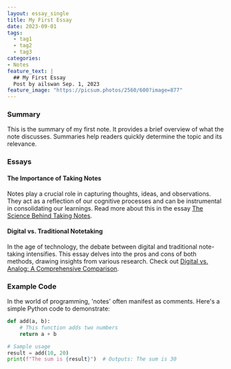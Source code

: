 ```yaml
---
layout: essay_single
title: My First Essay
date: 2023-09-01
tags:
  - tag1
  - tag2
  - tag3
categories:
- Notes
feature_text: |
  ## My First Essay
  Post by ailswan Sep. 1, 2023
feature_image: "https://picsum.photos/2560/600?image=877"
---
```


### Summary

This is the summary of my first note. It provides a brief overview of what the note discusses. Summaries help readers quickly determine the topic and its relevance.

### Essays

#### The Importance of Taking Notes

Notes play a crucial role in capturing thoughts, ideas, and observations. They act as a reflection of our cognitive processes and can be instrumental in consolidating our learnings. Read more about this in the essay [The Science Behind Taking Notes](#).

#### Digital vs. Traditional Notetaking

In the age of technology, the debate between digital and traditional note-taking intensifies. This essay delves into the pros and cons of both methods, drawing insights from various research. Check out [Digital vs. Analog: A Comprehensive Comparison](#).

### Example Code

In the world of programming, 'notes' often manifest as comments. Here's a simple Python code to demonstrate:

```python
def add(a, b):
    # This function adds two numbers
    return a + b

# Sample usage
result = add(10, 20)
print(f"The sum is {result}")  # Outputs: The sum is 30
